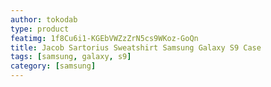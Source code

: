 ```yaml
---
author: tokodab
type: product
featimg: 1f8Cu6i1-KGEbVWZzZrN5cs9WKoz-GoQn
title: Jacob Sartorius Sweatshirt Samsung Galaxy S9 Case
tags: [samsung, galaxy, s9]
category: [samsung]
---
```

